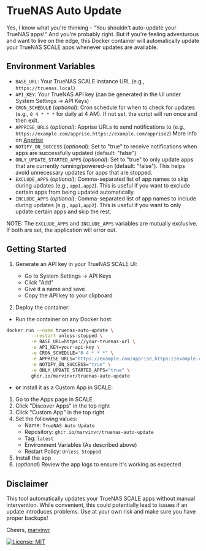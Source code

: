# TrueNAS Auto Update

Yes, I know what you're thinking - "You shouldn't auto-update your TrueNAS apps!" And you're probably right. But if you're feeling adventurous and want to live on the edge, this Docker container will automatically update your TrueNAS SCALE apps whenever updates are available.

## Environment Variables

- `BASE_URL`: Your TrueNAS SCALE instance URL (e.g., `https://truenas.local`)
- `API_KEY`: Your TrueNAS API key (can be generated in the UI under System Settings → API Keys)
- `CRON_SCHEDULE` (_optional_): Cron schedule for when to check for updates (e.g., `0 4 * * *` for daily at 4 AM). If not set, the script will run once and then exit.
- `APPRISE_URLS` (_optional_): Apprise URLs to send notifications to (e.g., `https://example.com/apprise,https://example.com/apprise2`) More info on [Apprise](https://github.com/caronc/apprise)
- `NOTIFY_ON_SUCCESS` (_optional_): Set to "true" to receive notifications when apps are successfully updated (default: "false")
- `ONLY_UPDATE_STARTED_APPS` (_optional_): Set to "true" to only update apps that are currently running/powered-on (default: "false"). This helps avoid unnecessary updates for apps that are stopped.
- `EXCLUDE_APPS` (_optional_): Comma-separated list of app names to skip during updates (e.g., `app1,app2`). This is useful if you want to exclude certain apps from being updated automatically.
- `INCLUDE_APPS` (_optional_): Comma-separated list of app names to include during updates (e.g., `app1,app2`). This is useful if you want to only update certain apps and skip the rest.

NOTE: The `EXCLUDE_APPS` and `INCLUDE_APPS` variables are mutually exclusive. If both are set, the application will error out.

## Getting Started

1. Generate an API key in your TrueNAS SCALE UI:

   - Go to System Settings → API Keys
   - Click "Add"
   - Give it a name and save
   - Copy the API key to your clipboard
   
2. Deploy the container:
- Run the container on any Docker host:

```bash
docker run --name truenas-auto-update \
         --restart unless-stopped \
         -e BASE_URL=https://your-truenas-url \
         -e API_KEY=your-api-key \
         -e CRON_SCHEDULE="0 4 * * *" \
         -e APPRISE_URLS="https://example.com/apprise,https://example.com/apprise2" \
         -e NOTIFY_ON_SUCCESS="true" \
         -e ONLY_UPDATE_STARTED_APPS="true" \
         ghcr.io/marvinvr/truenas-auto-update
```

- **or** install it as a Custom App in SCALE:

1. Go to the Apps page in SCALE
2. Click "Discover Apps" in the top right
3. Click "Custom App" in the top right
4. Set the following values:
   - Name: `TrueNAS Auto Update`
   - Repository: `ghcr.io/marvinvr/truenas-auto-update`
   - Tag: `latest`
   - Environment Variables (As described above)
   - Restart Policy: `Unless Stopped`
5. Install the app
6. (_optional_) Review the app logs to ensure it's working as expected

## Disclaimer

This tool automatically updates your TrueNAS SCALE apps without manual intervention. While convenient, this could potentially lead to issues if an update introduces problems. Use at your own risk and make sure you have proper backups!

Cheers,
[marvinvr](https://github.com/marvinvr)

[![License: MIT](https://img.shields.io/badge/License-MIT-yellow.svg)](https://opensource.org/licenses/MIT)